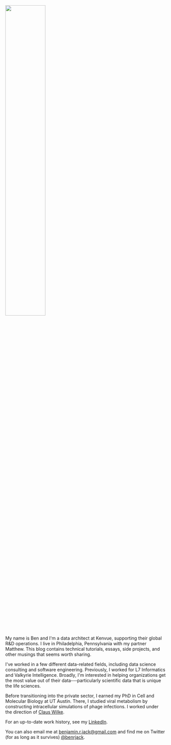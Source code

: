 ---
---

<img src="/headshot-2.jpg" width="50%" style="margin: 16px auto;" />

My name is Ben and I'm a data architect at Kenvue, supporting their global R&D operations. I live in Philadelphia, Pennsylvania with my partner Matthew. This blog contains technical tutorials, essays, side projects, and other musings that seems worth sharing.

I've worked in a few different data-related fields, including data science consulting and software engineering. Previously, I worked for L7 Informatics and Valkyrie Intelligence. Broadly, I'm interested in helping organizations get the most value out of their data---particularly scientific data that is unique the life sciences. 
				
Before transitioning into the private sector, I earned my PhD in Cell and Molecular Biology at UT Austin. There, I studied viral metabolism by constructing intracellular simulations of phage infections. I worked under the direction of <a href="https://wilkelab.org">Claus Wilke</a>.

For an up-to-date work history, see my [LinkedIn](https://www.linkedin.com/in/benjaminrjack/).

You can also email me at [benjamin.r.jack@gmail.com](mailto:benjamin.r.jack@gmail.com) and find me on Twitter (for as long as it survives) [@benrjack](https://twitter.com/benrjack).